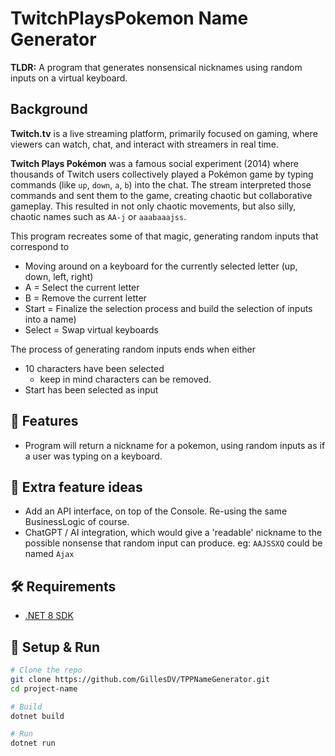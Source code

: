 
# TwitchPlaysPokemon Name Generator

**TLDR:** A program that generates nonsensical nicknames using random inputs on a virtual keyboard. 


## Background
**Twitch.tv** is a live streaming platform, primarily focused on gaming, where viewers can watch, chat, and interact with streamers in real time.

**Twitch Plays Pokémon** was a famous social experiment (2014) where thousands of Twitch users collectively played a Pokémon game by typing commands (like `up`, `down`, `a`, `b`) into the chat. The stream interpreted those commands and sent them to the game, creating chaotic but collaborative gameplay. 
This resulted in not only chaotic movements, but also silly, chaotic names such as `AA-j` or `aaabaaajss`. 

This program recreates some of that magic, generating random inputs that correspond to 
- Moving around on a keyboard for the currently selected letter (up, down, left, right) 
- A = Select the current letter
- B = Remove the current letter
- Start = Finalize the selection process and build the selection of inputs into a name)
- Select = Swap virtual keyboards 

The process of generating random inputs ends when either
- 10 characters have been selected 
    - keep in mind characters can be removed. 
- Start has been selected as input

## 🚀 Features
- Program will return a nickname for a pokemon, using random inputs as if a user was typing on a keyboard. 

## 🚀 Extra feature ideas
- Add an API interface, on top of the Console. Re-using the same BusinessLogic of course. 
- ChatGPT / AI integration, which would give a 'readable' nickname to the possible nonsense that random input can produce. eg: `AAJSSXQ` could be named `Ajax`

## 🛠️ Requirements
- [.NET 8 SDK](https://dotnet.microsoft.com/download/dotnet/8.0)

## 🔧 Setup & Run
```bash
# Clone the repo
git clone https://github.com/GillesDV/TPPNameGenerator.git
cd project-name

# Build
dotnet build

# Run
dotnet run